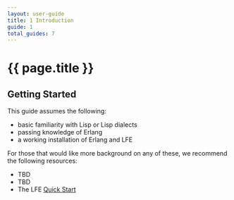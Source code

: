 ```yaml
---
layout: user-guide
title: 1 Introduction
guide: 1
total_guides: 7
---
```

# {{ page.title }}

## Getting Started

This guide assumes the following:

* basic familiarity with Lisp or Lisp dialects
* passing knowledge of Erlang
* a working installation of Erlang and LFE

For those that would like more background on any of these, we recommend the
following resources:
* TBD
* TBD
* The LFE <a href="http://lfe.github.com/quick-start/1.html">Quick Start</a>
